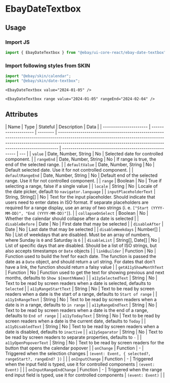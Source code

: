 # EbayDateTextbox

## Usage

### Import JS

```jsx harmony
import { EbayDateTextbox } from "@ebay/ui-core-react/ebay-date-textbox";
```

### Import following styles from SKIN

```jsx harmony
import "@ebay/skin/calendar";
import "@ebay/skin/date-textbox";
```

```react
<EbayDateTextbox value="2024-01-05" />

<EbayDateTextbox range value="2024-01-05" rangeEnd="2024-02-04" />
```

## Attributes

| Name                   | Type                 | Stateful | Description                                                                                                                                                                                                                                | Data                                                    |
| ---------------------- | -------------------- | -------- | ------------------------------------------------------------------------------------------------------------------------------------------------------------------------------------------------------------------------------------------ | ------------------------------------------------------- | --- |
| `value`                | Date, Number, String | No       | Selected date for controlled component.                                                                                                                                                                                                    |
| `rangeEnd`             | Date, Number, String | No       | If range is true, the end of the selected range.                                                                                                                                                                                           |
| `defaultValue`         | Date, Number, String | No       | Default selected date. Use it for not controlled component.                                                                                                                                                                                |
| `defaultRangeEnd`      | Date, Number, String | No       | Default end of the selected range. Use it for not controlled component.                                                                                                                                                                    |
| `range`                | Boolean              | No       | True if selecting a range, false if a single value                                                                                                                                                                                         |
| `locale`               | String               | No       | Locale of the date picker, default to `navigator.language`                                                                                                                                                                                 |
| `inputPlaceholderText` | String, String[]     | No       | Text for the input placeholder. Should indicate that users need to enter dates in ISO format. If separate placeholders are required for a range display, use an array of two strings (i. e. `["Start (YYYY-MM-DD)", "End (YYYY-MM-DD)"]`). |
| `collapseOnSelect`     | Boolean              | No       | Whether the calendar should collapse after a date is selected                                                                                                                                                                              |
| `disableBefore`        | Date                 | No       | First date that may be selected                                                                                                                                                                                                            |
| `disableAfter`         | Date                 | No       | Last date that may be selected                                                                                                                                                                                                             |
| `disableWeekdays`      | Number[]             | No       | List of weekdays that are disabled. Must be an array of numbers, where Sunday is `0` and Saturday is `6`                                                                                                                                   |
| `disableList`          | String[], Date[]     | No       | List of specific days that are disabled. Should be a list of ISO strings, but also accepts timestamps or `Date` objects                                                                                                                    |
| `linkBuilder`          | Function             | No       | Function used to build the href for each date. The function is passed the date as a `Date` object, and should return a url string. For dates that don't have a link, the function should return a falsy value                              |
| `getA11yShowMonthText` | Function             | No       | Function used to get the text for showing previous and next months, defaults to `Show ${monthName}`                                                                                                                                        |
| `a11ySelectedText`     | String               | No       | Text to be read by screen readers when a date is selected, defaults to `Selected`                                                                                                                                                          |
| `a11yRangeStartText`   | String               | No       | Text to be read by screen readers when a date is the start of a range, defaults to `Start of range`                                                                                                                                        |
| `a11yInRangeText`      | String               | No       | Text to be read by screen readers when a date is in a range, defaults to `in range`                                                                                                                                                        |
| `a11yRangeEndText`     | String               | No       | Text to be read by screen readers when a date is the end of a range, defaults to `End of range`                                                                                                                                            |
| `a11yTodayText`        | String               | No       | Text to be read by screen readers when a date is the current date, defaults to `Today`                                                                                                                                                     |
| `a11yDisabledText`     | String               | No       | Text to be read by screen readers when a date is disabled, defaults to `inactive`                                                                                                                                                          |
| `a11ySeparator`        | String               | No       | Text to be read by screen readers to separate properties, defaults to `-`                                                                                                                                                                  |
| `a11yOpenPopoverText`  | String               | No       | Text to be read by screen readers for the button that opens the calendar popover                                                                                                                                                           |
| `onChange`             | Function             | -        | Triggered when the selection changes                                                                                                                                                                                                       | `(event: Event, { selected?, rangeStart?, rangeEnd? })` |     |
| `onInputChange`             | Function             | -        | Triggered when the input field is typed, use it for controlled components                                                                                                                                                                                                       | `(event: Event)` |     |
| `onInputRangeEndChange`             | Function             | -        | Triggered when the range end input field is typed, use it for controlled components                                                                                                                                                                                                       | `(event: Event)` |     |

